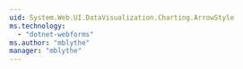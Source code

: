 ```yaml
---
uid: System.Web.UI.DataVisualization.Charting.ArrowStyle
ms.technology: 
  - "dotnet-webforms"
ms.author: "mblythe"
manager: "mblythe"
---
```

